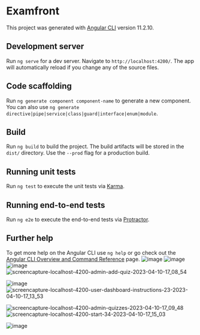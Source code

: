 # Examfront

This project was generated with [Angular CLI](https://github.com/angular/angular-cli) version 11.2.10.

## Development server

Run `ng serve` for a dev server. Navigate to `http://localhost:4200/`. The app will automatically reload if you change any of the source files.

## Code scaffolding

Run `ng generate component component-name` to generate a new component. You can also use `ng generate directive|pipe|service|class|guard|interface|enum|module`.

## Build

Run `ng build` to build the project. The build artifacts will be stored in the `dist/` directory. Use the `--prod` flag for a production build.

## Running unit tests

Run `ng test` to execute the unit tests via [Karma](https://karma-runner.github.io).

## Running end-to-end tests

Run `ng e2e` to execute the end-to-end tests via [Protractor](http://www.protractortest.org/).

## Further help

To get more help on the Angular CLI use `ng help` or go check out the [Angular CLI Overview and Command Reference](https://angular.io/cli) page.
![image](https://user-images.githubusercontent.com/72755430/230922128-dbdb2dbe-e33e-4517-9762-543d3ea95e00.png)
![image](https://user-images.githubusercontent.com/72755430/230923102-7edba58f-9afd-4c6e-8220-45e5126205fb.png)
![image](https://user-images.githubusercontent.com/72755430/230923171-63bd7875-2100-4291-b7cf-651a36e1dddf.png)
![screencapture-localhost-4200-admin-add-quiz-2023-04-10-17_08_54](https://user-images.githubusercontent.com/72755430/230923644-2ed82b6a-0823-48b4-9aa5-28c334918ab7.png)


![image](https://user-images.githubusercontent.com/72755430/230924125-d153ffe2-23d4-49d9-aaea-5a89b57895cb.png)
![screencapture-localhost-4200-user-dashboard-instructions-23-2023-04-10-17_13_53](https://user-images.githubusercontent.com/72755430/230924620-bf5aad3e-45b1-4f11-9dac-58fd7a8c2ff4.png)

![screencapture-localhost-4200-admin-quizzes-2023-04-10-17_09_48](https://user-images.githubusercontent.com/72755430/230923758-362b4f66-0979-4598-8e45-c31ae83d4a52.png)![screencapture-localhost-4200-start-34-2023-04-10-17_15_03](https://user-images.githubusercontent.com/72755430/230924792-d4468fb5-0b5a-4362-862c-b35136ffc650.png)


![image](https://user-images.githubusercontent.com/72755430/230925157-ce2bbaa8-8cc8-4840-97e4-de6c4b93d650.png)

